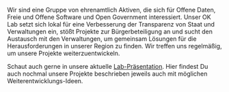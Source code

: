 Wir sind eine Gruppe von ehrenamtlich Aktiven, die sich für Offene Daten, Freie und Offene Software und Open Government interessiert. Unser OK Lab setzt sich lokal für eine Verbesserung der Transparenz von Staat und Verwaltungen ein, stößt Projekte zur Bürgerbeteiligung an und sucht den Austausch mit den Verwaltungen, um gemeinsam Lösungen für die Herausforderungen in unserer Region zu finden. Wir treffen uns regelmäßig, um unsere Projekte weiterzuentwickeln.

Schaut auch gerne in unsere aktuelle [Lab-Präsentation](https://de.slideshare.net/joergreichert/oklab-leipzig-2023-update). Hier findest Du auch nochmal unsere Projekte beschrieben jeweils auch mit möglichen Weiterentwicklungs-Ideen.
